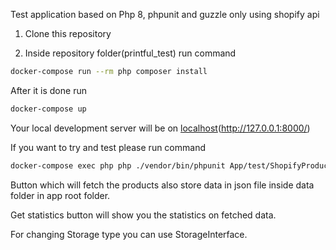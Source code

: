 Test application based on Php 8, phpunit and guzzle only using shopify api

1. Clone this repository

2. Inside repository folder(printful_test) run command

```bash
docker-compose run --rm php composer install
```

After it is done run
```bash
docker-compose up
```

Your local development server will be on [localhost](http://127.0.0.1:8000/)(http://127.0.0.1:8000/)

If you want to try and test please run command
```bash
docker-compose exec php php ./vendor/bin/phpunit App/test/ShopifyProductsTest.php
```

Button which will fetch the products also store data in json file inside data folder in app root folder.

Get statistics button will show you the statistics on fetched data.

For changing Storage type you can use StorageInterface.
